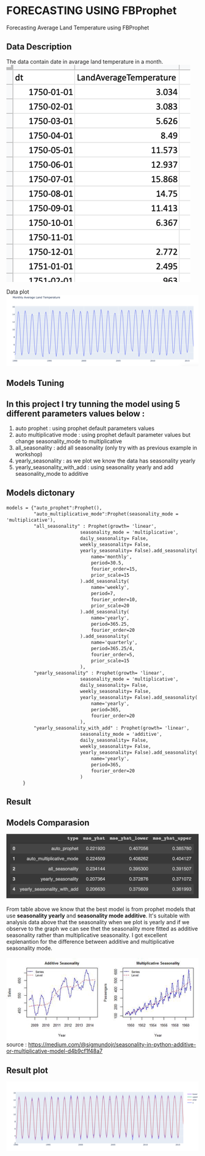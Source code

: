 # FORECASTING USING FBProphet

Forecasting Average Land Temperature using FBProphet

## Data Description
The data contain date in avarage land temperature in a month.
![alt text](data/image1.png)

Data plot
![alt text](data/image2.png)

## Models Tuning
In this project I try tunning the model using 5 different parameters values below : 
--
1. auto prophet : using prophet default parameters values
2. auto multiplicative mode : using prophet default parameter values but change seasonality_mode to multiplicative 
3. all_seasonality : add all seasonality (only try with as previous example in workshop)
4. yearly_seasonality : as we plot we know the data has seasonality yearly
5. yearly_seasonality_with_add : using seasonality yearly and add seasonality_mode to additive

Models dictonary
---
```
models = {"auto_prophet":Prophet(),
          "auto_multiplicative_mode":Prophet(seasonality_mode = 'multiplicative'),
          "all_seasonality" : Prophet(growth= 'linear', 
                           seasonality_mode = 'multiplicative',
                           daily_seasonality= False,
                           weekly_seasonality= False,
                           yearly_seasonality= False).add_seasonality(
                               name='monthly',
                               period=30.5,
                               fourier_order=15,
                               prior_scale=15
                           ).add_seasonality(
                               name='weekly',
                               period=7,
                               fourier_order=10,
                               prior_scale=20
                           ).add_seasonality(
                               name='yearly',
                               period=365.25,
                               fourier_order=20
                           ).add_seasonality(
                               name='quarterly',
                               period=365.25/4,
                               fourier_order=5,
                               prior_scale=15
                           ),
          "yearly_seasonality" : Prophet(growth= 'linear', 
                           seasonality_mode = 'multiplicative',
                           daily_seasonality= False,
                           weekly_seasonality= False,
                           yearly_seasonality= False).add_seasonality(
                               name='yearly',
                               period=365,
                               fourier_order=20
                           ),
          "yearly_seasonality_with_add" : Prophet(growth= 'linear', 
                           seasonality_mode = 'additive',
                           daily_seasonality= False,
                           weekly_seasonality= False,
                           yearly_seasonality= False).add_seasonality(
                               name='yearly',
                               period=365,
                               fourier_order=20
                           )
      }
```

## Result
Models Comparasion
-
![alt text](data/image4.png)
<br><br>
From table above we know that the best model is from prophet models that use **seasonality yearly** and **seasonality mode additive**. It's suitable with analysis data above that the seasonality when we plot is yearly and if we observe to the graph we can see thet the seasonality more fitted as additive seasonality rather than multiplicative seasonality. I got excellent explenantion for the difference between additive and multiplicative seasonality mode. <br><br>
![alt text](data/image5.jpeg)<br>
source : https://medium.com/@sigmundojr/seasonality-in-python-additive-or-multiplicative-model-d4b9cf1f48a7

Result plot
-
![alt text](data/image3.png)
